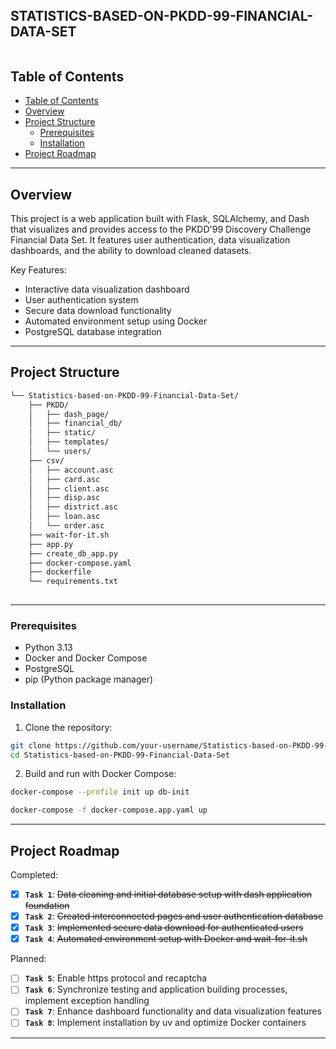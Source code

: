 <div align="left">
    <div style="display: inline-block;">
        <h2 style="display: inline-block; vertical-align: middle; margin-top: 0;">STATISTICS-BASED-ON-PKDD-99-FINANCIAL-DATA-SET</h2>
    </div>
</div>

##  Table of Contents

- [Table of Contents](#table-of-contents)
- [Overview](#overview)
- [Project Structure](#project-structure)
  - [Prerequisites](#prerequisites)
  - [Installation](#installation)
- [Project Roadmap](#project-roadmap)

---

##  Overview

This project is a web application built with Flask, SQLAlchemy, and Dash that visualizes and provides access to the PKDD'99 Discovery Challenge Financial Data Set. It features user authentication, data visualization dashboards, and the ability to download cleaned datasets.

Key Features:
- Interactive data visualization dashboard
- User authentication system
- Secure data download functionality
- Automated environment setup using Docker
- PostgreSQL database integration

---

##  Project Structure

```sh
└── Statistics-based-on-PKDD-99-Financial-Data-Set/
    ├── PKDD/                          
    │   ├── dash_page/              
    │   ├── financial_db/              
    │   ├── static/                    
    │   ├── templates/                 
    │   └── users/                     
    ├── csv/                           
    │   ├── account.asc
    │   ├── card.asc
    │   ├── client.asc
    │   ├── disp.asc
    │   ├── district.asc
    │   ├── loan.asc
    │   └── order.asc
    ├── wait-for-it.sh     
    ├── app.py     
    ├── create_db_app.py           
    ├── docker-compose.yaml          
    ├── dockerfile               
    └── requirements.txt                 
          
```


---

###  Prerequisites

- Python 3.13
- Docker and Docker Compose
- PostgreSQL
- pip (Python package manager)

### Installation

1. Clone the repository:
```bash
git clone https://github.com/your-username/Statistics-based-on-PKDD-99-Financial-Data-Set.git
cd Statistics-based-on-PKDD-99-Financial-Data-Set
```

2. Build and run with Docker Compose:
```bash
docker-compose --profile init up db-init
```
```bash
docker-compose -f docker-compose.app.yaml up
```

---

##  Project Roadmap

Completed:
- [X] **`Task 1`**: <strike>Data cleaning and initial database setup with dash application foundation</strike>
- [X] **`Task 2`**: <strike>Created interconnected pages and user authentication database</strike>
- [X] **`Task 3`**: <strike>Implemented secure data download for authenticated users</strike>
- [X] **`Task 4`**: <strike>Automated environment setup with Docker and wait-for-it.sh</strike>

Planned:
- [ ] **`Task 5`**: Enable https protocol and recaptcha
- [ ] **`Task 6`**: Synchronize testing and application building processes, implement exception handling
- [ ] **`Task 7`**: Enhance dashboard functionality and data visualization features
- [ ] **`Task 8`**: Implement installation by uv and optimize Docker containers

---
